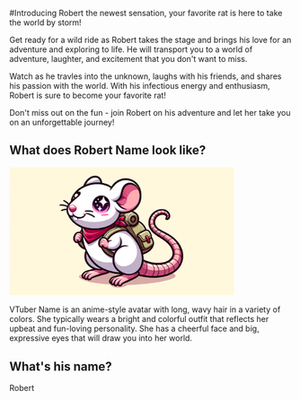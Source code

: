 #Introducing Robert the newest sensation, your favorite rat is here to take the world by storm!

Get ready for a wild ride as Robert takes the stage and brings his love for an adventure and exploring to life. He will transport you to a world of adventure, laughter, and excitement that you don't want to miss. 

Watch as he travles into the unknown, laughs with his friends, and shares his passion with the world. With his infectious energy and enthusiasm, Robert is sure to become your favorite rat! 

Don't miss out on the fun - join Robert on his adventure and let her take you on an unforgettable journey!

## What does Robert Name look like?

<img src="Robert.png" width="400"></img>

VTuber Name is an anime-style avatar with long, wavy hair in a variety of colors. She typically wears a bright and colorful outfit that reflects her upbeat and fun-loving personality. She has a cheerful face and big, expressive eyes that will draw you into her world.


## What's his name?

Robert